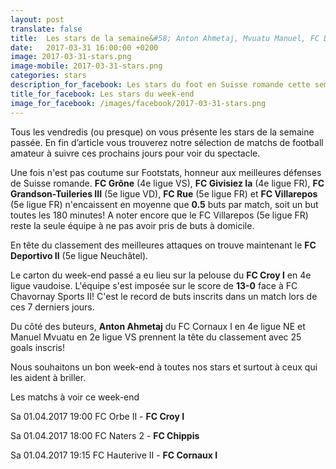 ```yaml
---
layout: post
translate: false
title:  Les stars de la semaine&#58; Anton Ahmetaj, Mvuatu Manuel, FC Deportivo et FC Croy
date:   2017-03-31 16:00:00 +0200
image: 2017-03-31-stars.png
image-mobile: 2017-03-31-stars.png
categories: stars
description_for_facebook: Les stars du foot en Suisse romande cette semaine&#58; le carton du FC Croy et l'attaque de feu du FC Deportivo. Les forteresses FC Rue, FC Villarepos, FC Grône, FC Givisiez et FC Grandson-Tuileries. Les tops buteurs Anton Ahmetaj, Mvuatu Manuel.
title_for_facebook: Les stars du week-end
image_for_facebook: /images/facebook/2017-03-31-stars.png
---
```


Tous les vendredis (ou presque) on vous présente les stars de la semaine passée. En fin d’article vous trouverez notre sélection de matchs de football amateur à suivre ces prochains jours pour voir du spectacle.

Une fois n'est pas coutume sur Footstats, honneur aux meilleures défenses de Suisse romande. __FC Grône__ (4e ligue VS), __FC Givisiez Ia__ (4e ligue FR), __FC Grandson-Tuileries III__ (5e ligue VD), __FC Rue__ (5e ligue FR) et __FC Villarepos__ (5e ligue FR) n'encaissent en moyenne que __0.5__ buts par match, soit un but toutes les 180 minutes! A noter encore que le FC Villarepos (5e ligue FR) reste la seule équipe à ne pas avoir pris de buts à domicile.

En tête du classement des meilleures attaques on trouve maintenant le __FC Deportivo II__ (5e ligue Neuchâtel).

Le carton du week-end passé a eu lieu sur la pelouse du __FC Croy I__ en 4e ligue vaudoise. L'équipe s'est imposée sur le score de __13-0__ face à FC Chavornay Sports II! C'est le record de buts inscrits dans un match lors de ces 7 derniers jours.

Du côté des buteurs, __Anton Ahmetaj__ du FC Cornaux I en 4e ligue NE et Manuel Mvuatu en 2e ligue VS prennent la tête du classement avec 25 goals inscris!

Nous souhaitons un bon week-end à toutes nos stars et surtout à ceux qui les aident à briller.

Les matchs à voir ce week-end

Sa 01.04.2017 19:00 FC Orbe II - __FC Croy I__

Sa 01.04.2017 18:00 FC Naters 2 - __FC Chippis__

Sa 01.04.2017 19:15 FC Hauterive II - __FC Cornaux I__